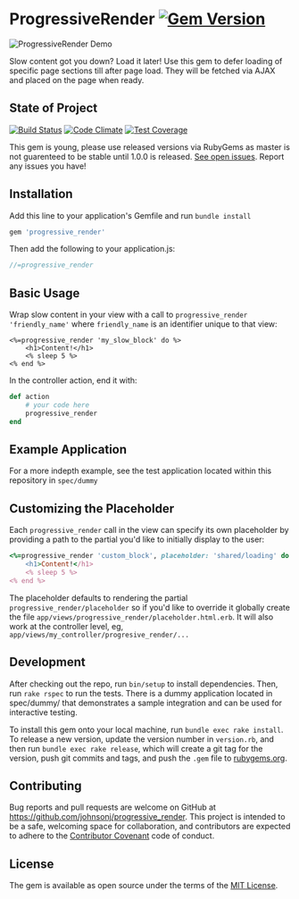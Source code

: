 # ProgressiveRender [![Gem Version](https://badge.fury.io/rb/progressive_render.svg)](http://badge.fury.io/rb/progressive_render)

![ProgressiveRender Demo](http://g.recordit.co/s4EYYte2sC.gif) 

Slow content got you down? Load it later! Use this gem to defer loading of specific page sections till after page load. They will be fetched via AJAX and placed on the page when ready.

## State of Project
[![Build Status](https://travis-ci.org/johnsonj/progressive_render.svg?branch=master)](https://travis-ci.org/johnsonj/progressive_render) [![Code Climate](https://codeclimate.com/github/johnsonj/progressive_load/badges/gpa.svg)](https://codeclimate.com/github/johnsonj/progressive_load) [![Test Coverage](https://codeclimate.com/github/johnsonj/progressive_load/badges/coverage.svg)](https://codeclimate.com/github/johnsonj/progressive_load/coverage)

This gem is young, please use released versions via RubyGems as master is not guarenteed to be stable until 1.0.0 is released. [See open issues](https://github.com/johnsonj/progressive_render/issues). Report any issues you have!

## Installation

Add this line to your application's Gemfile and run `bundle install`

```ruby
gem 'progressive_render'
```

Then add the following to your application.js:

```javascript
//=progressive_render
```

## Basic Usage

Wrap slow content in your view with a call to `progressive_render 'friendly_name'` where `friendly_name` is an identifier unique to that view:

```erb
<%=progressive_render 'my_slow_block' do %>
	<h1>Content!</h1>
	<% sleep 5 %>
<% end %>
```

In the controller action, end it with:

```ruby
def action
    # your code here
    progressive_render
end
```

## Example Application

For a more indepth example, see the test application located within this repository in `spec/dummy`

## Customizing the Placeholder

Each `progressive_render` call in the view can specify its own placeholder by providing a path to the partial you'd like to initially display to the user:

```ruby
<%=progressive_render 'custom_block', placeholder: 'shared/loading' do %>
	<h1>Content!</h1>
	<% sleep 5 %>
<% end %>
```

The placeholder defaults to rendering the partial `progressive_render/placeholder` so if you'd like to override it globally create the file `app/views/progressive_render/placeholder.html.erb`. It will also work at the controller level, eg, `app/views/my_controller/progresive_render/...`

## Development

After checking out the repo, run `bin/setup` to install dependencies. Then, run `rake rspec` to run the tests. There is a dummy application located in spec/dummy/ that demonstrates a sample integration and can be used for interactive testing.

To install this gem onto your local machine, run `bundle exec rake install`. To release a new version, update the version number in `version.rb`, and then run `bundle exec rake release`, which will create a git tag for the version, push git commits and tags, and push the `.gem` file to [rubygems.org](https://rubygems.org).

## Contributing

Bug reports and pull requests are welcome on GitHub at https://github.com/johnsonj/progressive_render. This project is intended to be a safe, welcoming space for collaboration, and contributors are expected to adhere to the [Contributor Covenant](http://contributor-covenant.org) code of conduct.

## License

The gem is available as open source under the terms of the [MIT License](http://opensource.org/licenses/MIT).

